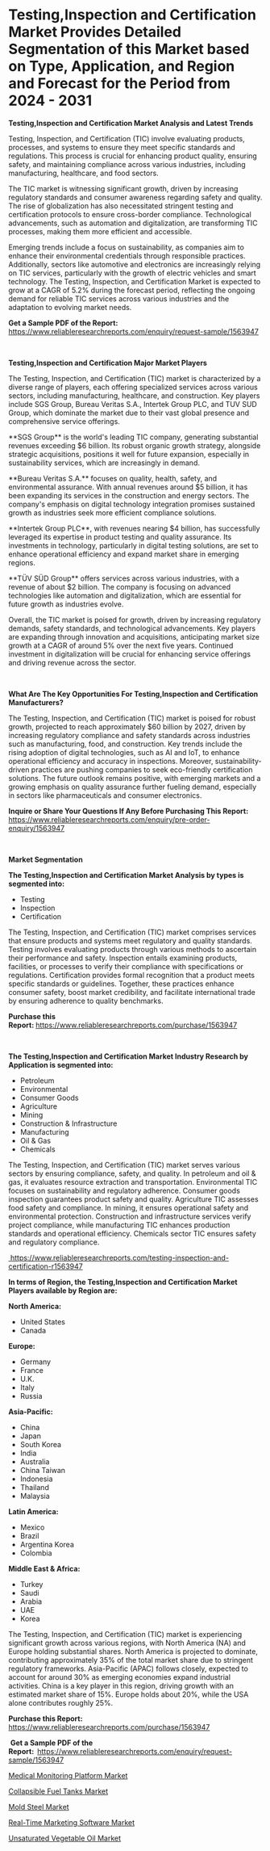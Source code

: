 <p><h1>Testing,Inspection and Certification Market Provides Detailed Segmentation of this Market based on Type, Application, and Region and Forecast for the Period from 2024 - 2031</h1></p><p><strong>Testing,Inspection and Certification Market Analysis and Latest Trends</strong></p>
<p><p>Testing, Inspection, and Certification (TIC) involve evaluating products, processes, and systems to ensure they meet specific standards and regulations. This process is crucial for enhancing product quality, ensuring safety, and maintaining compliance across various industries, including manufacturing, healthcare, and food sectors.</p><p>The TIC market is witnessing significant growth, driven by increasing regulatory standards and consumer awareness regarding safety and quality. The rise of globalization has also necessitated stringent testing and certification protocols to ensure cross-border compliance. Technological advancements, such as automation and digitalization, are transforming TIC processes, making them more efficient and accessible.</p><p>Emerging trends include a focus on sustainability, as companies aim to enhance their environmental credentials through responsible practices. Additionally, sectors like automotive and electronics are increasingly relying on TIC services, particularly with the growth of electric vehicles and smart technology. The Testing, Inspection, and Certification Market is expected to grow at a CAGR of 5.2% during the forecast period, reflecting the ongoing demand for reliable TIC services across various industries and the adaptation to evolving market needs.</p></p>
<p><strong>Get a Sample PDF of the Report:&nbsp;</strong> <a href="https://www.reliableresearchreports.com/enquiry/request-sample/1563947">https://www.reliableresearchreports.com/enquiry/request-sample/1563947</a></p>
<p>&nbsp;</p>
<p><strong>Testing,Inspection and Certification Major Market Players</strong></p>
<p><p>The Testing, Inspection, and Certification (TIC) market is characterized by a diverse range of players, each offering specialized services across various sectors, including manufacturing, healthcare, and construction. Key players include SGS Group, Bureau Veritas S.A., Intertek Group PLC, and TUV SUD Group, which dominate the market due to their vast global presence and comprehensive service offerings.</p><p>**SGS Group** is the world's leading TIC company, generating substantial revenues exceeding $6 billion. Its robust organic growth strategy, alongside strategic acquisitions, positions it well for future expansion, especially in sustainability services, which are increasingly in demand.</p><p>**Bureau Veritas S.A.** focuses on quality, health, safety, and environmental assurance. With annual revenues around $5 billion, it has been expanding its services in the construction and energy sectors. The company's emphasis on digital technology integration promises sustained growth as industries seek more efficient compliance solutions.</p><p>**Intertek Group PLC**, with revenues nearing $4 billion, has successfully leveraged its expertise in product testing and quality assurance. Its investments in technology, particularly in digital testing solutions, are set to enhance operational efficiency and expand market share in emerging regions.</p><p>**TÜV SÜD Group** offers services across various industries, with a revenue of about $2 billion. The company is focusing on advanced technologies like automation and digitalization, which are essential for future growth as industries evolve.</p><p>Overall, the TIC market is poised for growth, driven by increasing regulatory demands, safety standards, and technological advancements. Key players are expanding through innovation and acquisitions, anticipating market size growth at a CAGR of around 5% over the next five years. Continued investment in digitalization will be crucial for enhancing service offerings and driving revenue across the sector.</p></p>
<p>&nbsp;</p>
<p><strong>What Are The Key Opportunities For Testing,Inspection and Certification Manufacturers?</strong></p>
<p><p>The Testing, Inspection, and Certification (TIC) market is poised for robust growth, projected to reach approximately $60 billion by 2027, driven by increasing regulatory compliance and safety standards across industries such as manufacturing, food, and construction. Key trends include the rising adoption of digital technologies, such as AI and IoT, to enhance operational efficiency and accuracy in inspections. Moreover, sustainability-driven practices are pushing companies to seek eco-friendly certification solutions. The future outlook remains positive, with emerging markets and a growing emphasis on quality assurance further fueling demand, especially in sectors like pharmaceuticals and consumer electronics.</p></p>
<p><strong>Inquire or Share Your Questions If Any Before Purchasing This Report:</strong> <a href="https://www.reliableresearchreports.com/enquiry/pre-order-enquiry/1563947">https://www.reliableresearchreports.com/enquiry/pre-order-enquiry/1563947</a></p>
<p>&nbsp;</p>
<p><strong>Market Segmentation</strong></p>
<p><strong>The Testing,Inspection and Certification Market Analysis by types is segmented into:</strong></p>
<p><ul><li>Testing</li><li>Inspection</li><li>Certification</li></ul></p>
<p><p>The Testing, Inspection, and Certification (TIC) market comprises services that ensure products and systems meet regulatory and quality standards. Testing involves evaluating products through various methods to ascertain their performance and safety. Inspection entails examining products, facilities, or processes to verify their compliance with specifications or regulations. Certification provides formal recognition that a product meets specific standards or guidelines. Together, these practices enhance consumer safety, boost market credibility, and facilitate international trade by ensuring adherence to quality benchmarks.</p></p>
<p><strong>Purchase this Report:&nbsp;</strong><a href="https://www.reliableresearchreports.com/purchase/1563947">https://www.reliableresearchreports.com/purchase/1563947</a></p>
<p>&nbsp;</p>
<p><strong>The Testing,Inspection and Certification Market Industry Research by Application is segmented into:</strong></p>
<p><ul><li>Petroleum</li><li>Environmental</li><li>Consumer Goods</li><li>Agriculture</li><li>Mining</li><li>Construction & Infrastructure</li><li>Manufacturing</li><li>Oil & Gas</li><li>Chemicals</li></ul></p>
<p><p>The Testing, Inspection, and Certification (TIC) market serves various sectors by ensuring compliance, safety, and quality. In petroleum and oil & gas, it evaluates resource extraction and transportation. Environmental TIC focuses on sustainability and regulatory adherence. Consumer goods inspection guarantees product safety and quality. Agriculture TIC assesses food safety and compliance. In mining, it ensures operational safety and environmental protection. Construction and infrastructure services verify project compliance, while manufacturing TIC enhances production standards and operational efficiency. Chemicals sector TIC ensures safety and regulatory compliance.</p></p>
<p><a href="https://www.reliableresearchreports.com/testing-inspection-and-certification-r1563947">&nbsp;https://www.reliableresearchreports.com/testing-inspection-and-certification-r1563947</a></p>
<p><strong>In terms of Region, the Testing,Inspection and Certification Market Players available by Region are:</strong></p>
<p>
    <p> <strong> North America: </strong>
        <ul>
            <li>United States</li>
            <li>Canada</li>
        </ul>
        </p> 
    <p> <strong> Europe: </strong>
        <ul>
            <li>Germany</li>
            <li>France</li>
            <li>U.K.</li>
            <li>Italy</li>
            <li>Russia</li>
        </ul>
        </p> 
    <p> <strong> Asia-Pacific: </strong>
        <ul>
            <li>China</li>
            <li>Japan</li>
            <li>South Korea</li>
            <li>India</li>
            <li>Australia</li>
            <li>China Taiwan</li>
            <li>Indonesia</li>
            <li>Thailand</li>
            <li>Malaysia</li>
        </ul>
        </p> 
    <p> <strong> Latin America: </strong>
        <ul>
            <li>Mexico</li>
            <li>Brazil</li>
            <li>Argentina Korea</li>
            <li>Colombia</li>
        </ul>
        </p> 
    <p> <strong> Middle East & Africa: </strong>
        <ul>
            <li>Turkey</li>
            <li>Saudi</li>
            <li>Arabia</li>
            <li>UAE</li>
            <li>Korea</li>
        </ul>
    </p>
    </p>
<p><p>The Testing, Inspection, and Certification (TIC) market is experiencing significant growth across various regions, with North America (NA) and Europe holding substantial shares. North America is projected to dominate, contributing approximately 35% of the total market share due to stringent regulatory frameworks. Asia-Pacific (APAC) follows closely, expected to account for around 30% as emerging economies expand industrial activities. China is a key player in this region, driving growth with an estimated market share of 15%. Europe holds about 20%, while the USA alone contributes roughly 25%.</p></p>
<p><strong>Purchase this Report: </strong><a href="https://www.reliableresearchreports.com/purchase/1563947">https://www.reliableresearchreports.com/purchase/1563947</a></p>
<p>&nbsp;<strong>Get a Sample PDF of the Report:&nbsp;&nbsp;</strong><a href="https://www.reliableresearchreports.com/enquiry/request-sample/1563947">https://www.reliableresearchreports.com/enquiry/request-sample/1563947</a></p>
<p><strong></strong></p>
<p><p><a href="https://medium.com/@jeraldhackett/navigating-the-medical-monitoring-platform-market-expert-analysis-and-market-forecast-for-period-0acce8f7b3dc?postPublishedType=repub">Medical Monitoring Platform Market</a></p><p><a href="https://issuu.com/reportprime-2/docs/collapsible-fuel-tanks-market-size-_6fc474c9dc6470">Collapsible Fuel Tanks Market</a></p><p><a href="https://www.linkedin.com/pulse/mold-steel-industry-sector-new-technologies-market-impact-forecasted-i0hke?trackingId=KMBIPaGoTSG04g%2FJrDYx9A%3D%3D">Mold Steel Market</a></p><p><a href="https://github.com/mahnoor2003/Market-Research-Report-List-6/blob/main/real-time-marketing-software-market.md">Real-Time Marketing Software Market</a></p><p><a href="https://www.linkedin.com/pulse/how-unsaturated-vegetable-oil-market-evolved-key-trends-regional-rsygc?trackingId=TqGG65mkRayvbk1LjXJ6UA%3D%3D">Unsaturated Vegetable Oil Market</a></p></p>